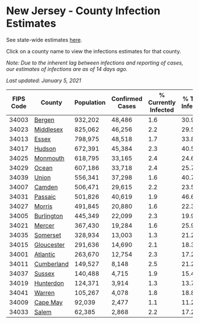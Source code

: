 # New Jersey - County Infection Estimates

See state-wide estimates [here](/infections/us-nj).

Click on a county name to view the infections estimates for that county.

*Note: Due to the inherent lag between infections and reporting of cases, our estimates of infections are as of 14 days ago.*

*Last updated: January 5, 2021*

|   FIPS Code |                   County |   Population |   Confirmed Cases |   % Currently Infected |   % Total Infected |
|-------------|--------------------------|--------------|-------------------|------------------------|--------------------|
|       34003 |         [Bergen](bergen) |      932,202 |            48,486 |                    1.6 |               30.9 |
|       34023 |   [Middlesex](middlesex) |      825,062 |            46,256 |                    2.2 |               29.5 |
|       34013 |           [Essex](essex) |      798,975 |            48,518 |                    1.7 |               33.8 |
|       34017 |         [Hudson](hudson) |      672,391 |            45,384 |                    2.3 |               40.5 |
|       34025 |     [Monmouth](monmouth) |      618,795 |            33,165 |                    2.4 |               24.6 |
|       34029 |           [Ocean](ocean) |      607,186 |            33,718 |                    2.4 |               25.7 |
|       34039 |           [Union](union) |      556,341 |            37,298 |                    1.6 |               40.7 |
|       34007 |         [Camden](camden) |      506,471 |            29,615 |                    2.2 |               23.5 |
|       34031 |       [Passaic](passaic) |      501,826 |            40,619 |                    1.9 |               46.6 |
|       34027 |         [Morris](morris) |      491,845 |            20,880 |                    1.6 |               22.3 |
|       34005 | [Burlington](burlington) |      445,349 |            22,099 |                    2.3 |               19.9 |
|       34021 |         [Mercer](mercer) |      367,430 |            19,284 |                    1.6 |               25.9 |
|       34035 |     [Somerset](somerset) |      328,934 |            13,003 |                    1.3 |               21.2 |
|       34015 | [Gloucester](gloucester) |      291,636 |            14,690 |                    2.1 |               18.3 |
|       34001 |     [Atlantic](atlantic) |      263,670 |            12,754 |                    2.3 |               17.2 |
|       34011 | [Cumberland](cumberland) |      149,527 |             8,148 |                    2.5 |               21.2 |
|       34037 |         [Sussex](sussex) |      140,488 |             4,715 |                    1.9 |               15.4 |
|       34019 |   [Hunterdon](hunterdon) |      124,371 |             3,914 |                    1.3 |               13.7 |
|       34041 |         [Warren](warren) |      105,267 |             4,078 |                    1.8 |               18.8 |
|       34009 |     [Cape May](cape-may) |       92,039 |             2,477 |                    1.1 |               11.2 |
|       34033 |           [Salem](salem) |       62,385 |             2,868 |                    2.2 |               17.2 |